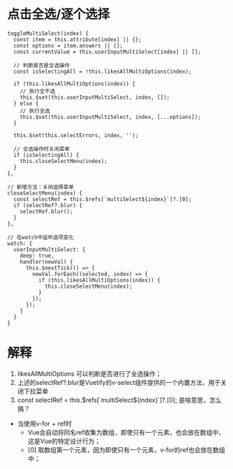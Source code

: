 # 点击全选/逐个选择
```
toggleMultiSelect(index) {
  const item = this.attribute[index] || {};
  const options = item.answers || [];
  const currentValue = this.userInputMultiSelect[index] || [];
  
  // 判断是否是全选操作
  const isSelectingAll = !this.likesAllMultiOptions(index);
  
  if (this.likesAllMultiOptions(index)) {
    // 执行全不选
    this.$set(this.userInputMultiSelect, index, []);
  } else {
    // 执行全选
    this.$set(this.userInputMultiSelect, index, [...options]);
  }
  
  this.$set(this.selectErrors, index, '');
  
  // 全选操作时关闭菜单
  if (isSelectingAll) {
    this.closeSelectMenu(index);
  }
},

// 新增方法：关闭选择菜单
closeSelectMenu(index) {
  const selectRef = this.$refs[`multiSelect${index}`]?.[0];
  if (selectRef?.blur) {
    selectRef.blur();
  }
},

// 在watch中监听选项变化
watch: {
  userInputMultiSelect: {
    deep: true,
    handler(newVal) {
      this.$nextTick(() => {
        newVal.forEach((selected, index) => {
          if (this.likesAllMultiOptions(index)) {
            this.closeSelectMenu(index);
          }
        });
      });
    }
  }
}
```
# 解释
1. likesAllMultiOptions 可以判断是否进行了全选操作；
2. 上述的selectRef?.blur是Vuetify的v-select组件提供的一个内置方法，用于关闭下拉菜单
3. const selectRef = this.$refs[`multiSelect${index}`]?.[0]; 是啥意思，怎么搞？
- 当使用v-for + ref时
  - Vue会自动将同名ref收集为数组，即使只有一个元素，也会放在数组中，这是Vue的特定设计行为；
  - [0] 取数组第一个元素，因为即使只有一个元素，v-for的ref也会放在数组中；
